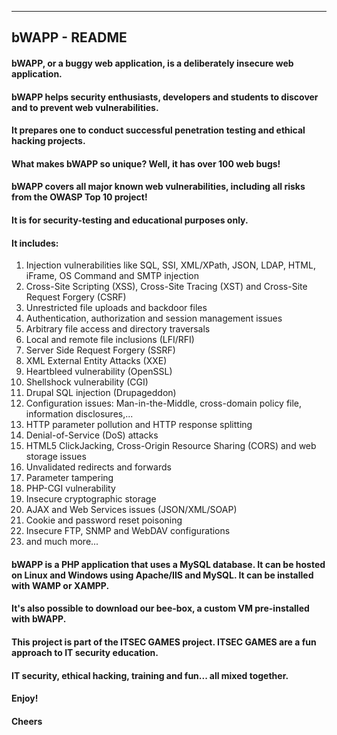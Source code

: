 
--------------
bWAPP - README
--------------

#### bWAPP, or a buggy web application, is a deliberately insecure web application.
#### bWAPP helps security enthusiasts, developers and students to discover and to prevent web vulnerabilities.
#### It prepares one to conduct successful penetration testing and ethical hacking projects.
#### What makes bWAPP so unique? Well, it has over 100 web bugs!
#### bWAPP covers all major known web vulnerabilities, including all risks from the OWASP Top 10 project!
#### It is for security-testing and educational purposes only.

#### It includes:

1.  Injection vulnerabilities like SQL, SSI, XML/XPath, JSON, LDAP, HTML, iFrame, OS Command and SMTP injection
2.  Cross-Site Scripting (XSS), Cross-Site Tracing (XST) and Cross-Site Request Forgery (CSRF)
3.  Unrestricted file uploads and backdoor files
4.  Authentication, authorization and session management issues
5.  Arbitrary file access and directory traversals
6.  Local and remote file inclusions (LFI/RFI)
7.  Server Side Request Forgery (SSRF)
8.  XML External Entity Attacks (XXE)
9.  Heartbleed vulnerability (OpenSSL)
10. Shellshock vulnerability (CGI)
11. Drupal SQL injection (Drupageddon)
12. Configuration issues: Man-in-the-Middle, cross-domain policy file, information disclosures,...
13. HTTP parameter pollution and HTTP response splitting
14. Denial-of-Service (DoS) attacks
15. HTML5 ClickJacking, Cross-Origin Resource Sharing (CORS) and web storage issues
16. Unvalidated redirects and forwards
17. Parameter tampering
18. PHP-CGI vulnerability
19. Insecure cryptographic storage
20. AJAX and Web Services issues (JSON/XML/SOAP)
21. Cookie and password reset poisoning
22. Insecure FTP, SNMP and WebDAV configurations
23. and much more...

#### bWAPP is a PHP application that uses a MySQL database. It can be hosted on Linux and Windows using Apache/IIS and MySQL. It can be installed with WAMP or XAMPP.

#### It's also possible to download our bee-box, a custom VM pre-installed with bWAPP.

#### This project is part of the ITSEC GAMES project. ITSEC GAMES are a fun approach to IT security education. 
#### IT security, ethical hacking, training and fun... all mixed together.

#### Enjoy!

#### Cheers

